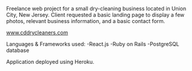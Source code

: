 Freelance web project for a small dry-cleaning business located in Union City, New Jersey. Client requested a basic landing page to display a few photos, relevant business information, and a basic contact form.

www.cddrycleaners.com

Languages & Frameworks used:
-React.js
-Ruby on Rails
-PostgreSQL database

Application deployed using Heroku.


